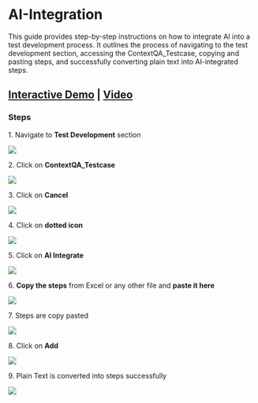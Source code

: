 # AI-Integration

This guide provides step-by-step instructions on how to integrate AI into a test development process. It outlines the process of navigating to the test development section, accessing the ContextQA_Testcase, copying and pasting steps, and successfully converting plain text into AI-integrated steps.


## [Interactive Demo](https://app.storylane.io/share/t1exguceqxmx) | [Video](https://www.loom.com/share/8b74999f12bd4abca834b6fff5025af4?sid=471331ae-34bd-4201-af0d-61755e3e77f6)



### **Steps**

1\. Navigate to **Test Development** section

![](https://ajeuwbhvhr.cloudimg.io/colony-recorder.s3.amazonaws.com/files/2024-03-05/21a6e486-a090-4993-9e8d-8eac6b912b6c/ascreenshot.jpeg?tl_px=0,0&br_px=1075,600&force_format=png&wat_scale=95&wat=1&wat_opacity=0.7&wat_gravity=northwest&wat_url=https://colony-recorder.s3.us-west-1.amazonaws.com/images/watermarks/FB923C_standard.png&wat_pad=5,221)


2\. Click on **ContextQA_Testcase**

![](https://ajeuwbhvhr.cloudimg.io/colony-recorder.s3.amazonaws.com/files/2024-03-05/104ff3a6-5710-4528-9b04-0e66d2e0a0e5/user_cropped_screenshot.jpeg?tl_px=161,0&br_px=1236,600&force_format=png&wat_scale=95&wat=1&wat_opacity=0.7&wat_gravity=northwest&wat_url=https://colony-recorder.s3.us-west-1.amazonaws.com/images/watermarks/FB923C_standard.png&wat_pad=502,215)


3\. Click on **Cancel**

![](https://ajeuwbhvhr.cloudimg.io/colony-recorder.s3.amazonaws.com/files/2024-03-05/76ee1450-b7ed-4f4c-9587-3e70dbb0d17c/user_cropped_screenshot.jpeg?tl_px=844,60&br_px=1920,661&force_format=png&wat_scale=95&wat=1&wat_opacity=0.7&wat_gravity=northwest&wat_url=https://colony-recorder.s3.us-west-1.amazonaws.com/images/watermarks/FB923C_standard.png&wat_pad=797,265)


4\. Click on **dotted icon**

![](https://ajeuwbhvhr.cloudimg.io/colony-recorder.s3.amazonaws.com/files/2024-03-05/ae62c4d7-92e5-4480-bff0-8a3190ab1cf7/ascreenshot.jpeg?tl_px=0,0&br_px=1075,600&force_format=png&wat_scale=95&wat=1&wat_opacity=0.7&wat_gravity=northwest&wat_url=https://colony-recorder.s3.us-west-1.amazonaws.com/images/watermarks/FB923C_standard.png&wat_pad=67,238)


5\. Click on **AI Integrate**

![](https://ajeuwbhvhr.cloudimg.io/colony-recorder.s3.amazonaws.com/files/2024-03-05/1699bd19-c3ca-45ae-a216-9acf027edd26/ascreenshot.jpeg?tl_px=0,246&br_px=1075,847&force_format=png&wat_scale=95&wat=1&wat_opacity=0.7&wat_gravity=northwest&wat_url=https://colony-recorder.s3.us-west-1.amazonaws.com/images/watermarks/FB923C_standard.png&wat_pad=137,265)


6\. **Copy the steps** from Excel or any other file and **paste it here**

![](https://ajeuwbhvhr.cloudimg.io/colony-recorder.s3.amazonaws.com/files/2024-03-05/6a8e391f-60ba-4ea8-b40b-c5a5c67646c7/ascreenshot.jpeg?tl_px=0,0&br_px=1075,600&force_format=png&wat_scale=95&wat=1&wat_opacity=0.7&wat_gravity=northwest&wat_url=https://colony-recorder.s3.us-west-1.amazonaws.com/images/watermarks/FB923C_standard.png&wat_pad=360,242)


7\. Steps are copy pasted

![](https://ajeuwbhvhr.cloudimg.io/colony-recorder.s3.amazonaws.com/files/2024-03-05/4b33b563-85cb-4146-b6e0-642df1f0bd6b/user_cropped_screenshot.jpeg?tl_px=0,34&br_px=1075,635&force_format=png&wat_scale=95&wat=1&wat_opacity=0.7&wat_gravity=northwest&wat_url=https://colony-recorder.s3.us-west-1.amazonaws.com/images/watermarks/FB923C_standard.png&wat_pad=311,265)


8\. Click on **Add**

![](https://ajeuwbhvhr.cloudimg.io/colony-recorder.s3.amazonaws.com/files/2024-03-05/a1ebfa2a-afb3-4ce4-ad93-bd249d187417/ascreenshot.jpeg?tl_px=844,209&br_px=1920,810&force_format=png&wat_scale=95&wat=1&wat_opacity=0.7&wat_gravity=northwest&wat_url=https://colony-recorder.s3.us-west-1.amazonaws.com/images/watermarks/FB923C_standard.png&wat_pad=962,265)


9\. Plain Text is converted into steps successfully

![](https://ajeuwbhvhr.cloudimg.io/colony-recorder.s3.amazonaws.com/files/2024-03-05/5f63c868-7e69-4be8-a69b-b446875b1ca4/user_cropped_screenshot.jpeg?tl_px=25,172&br_px=1100,773&force_format=png&wat_scale=95&wat=1&wat_opacity=0.7&wat_gravity=northwest&wat_url=https://colony-recorder.s3.us-west-1.amazonaws.com/images/watermarks/FB923C_standard.png&wat_pad=502,265)



